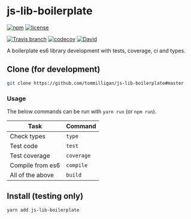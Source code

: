 # js-lib-boilerplate
[![npm](https://img.shields.io/npm/v/js-lib-boilerplate.svg)](https://www.npmjs.com/package/js-lib-boilerplate)
[![license](https://img.shields.io/github/license/tommilligan/js-lib-boilerplate.svg)]()

[![Travis branch](https://img.shields.io/travis/tommilligan/js-lib-boilerplate/develop.svg)](https://travis-ci.org/tommilligan/js-lib-boilerplate)
[![codecov](https://codecov.io/gh/tommilligan/js-lib-boilerplate/branch/develop/graph/badge.svg)](https://codecov.io/gh/tommilligan/js-lib-boilerplate)
[![David](https://img.shields.io/david/tommilligan/js-lib-boilerplate.svg)](https://david-dm.org/tommilligan/js-lib-boilerplate)

A boilerplate es6 library development with tests, coverage, ci and types.

## Clone (for development)

```bash
git clone https://github.com/tommilligan/js-lib-boilerplate#master
```

### Usage

The below commands can be run with `yarn run` (or `npm run`).

| Task | Command |
| --- | --- |
| Check types | `type` |
| Test code | `test` |
| Test coverage | `coverage` |
| Compile from es6 | `compile` |
| All of the above | `build` |


## Install (testing only)

```bash
yarn add js-lib-boilerplate
```
